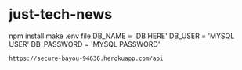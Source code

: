 # just-tech-news

npm install
make .env file
    DB_NAME = 'DB HERE'
    DB_USER = 'MYSQL USER'
    DB_PASSWORD = 'MYSQL PASSWORD'
    
    https://secure-bayou-94636.herokuapp.com/api
